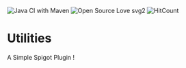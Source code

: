 ![Java CI with Maven](https://github.com/Lygaen/utilities/workflows/Java%20CI%20with%20Maven/badge.svg)
![Open Source Love svg2](https://badges.frapsoft.com/os/v2/open-source.svg?v=103)
![HitCount](http://hits.dwyl.io/Lygaen/badges.svg)

# Utilities
A Simple Spigot Plugin !
